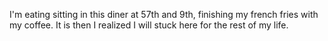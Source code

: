 I'm eating sitting in this diner at 57th and 9th, finishing my french fries with my coffee. It is then I realized I will stuck here for the rest of my life.